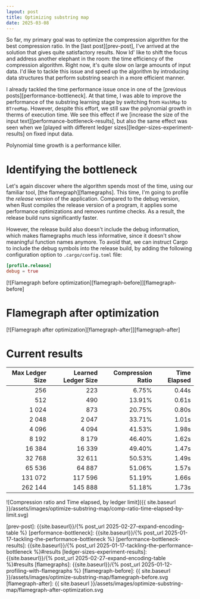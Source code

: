 ```yaml
---
layout: post
title: Optimizing substring map 
date: 2025-03-08
---
```


So far, my primary goal was to optimize the compression algorithm for the best compression ratio. In the [last post][prev-post], I've arrived at the solution that gives quite satisfactory results. Now Id' like to shift the focus and address another elephant in the room: the time efficiency of the compression algorithm. Right now, it's quite slow on large amounts of input data. I'd like to tackle this issue and speed up the algorithm by introducing data structures that perform substring search in a more efficient manner. 

I already tackled the time performance issue once in one of the [previous posts][performance-bottleneck]. At that time, I was able to improve the performance of the substring learning stage by switching from `HashMap` to `BTreeMap`. However, despite this effort, we still saw the polynomial growth in therms of execution time. We see this effect if we [increase the size of the input text][performance-bottleneck-results], but also the same effect was seen when we [played with different ledger sizes][ledger-sizes-experiment-results] on fixed input data. 

Polynomial time growth is a performance killer.

# Identifying the bottleneck

Let's again discover where the algorithm spends most of the time, using our familiar tool, [the flamegraph][flamegraphs]. This time, I'm going to profile the _release_ version of the application. Compared to the debug version, when Rust compiles the release version of a program, it applies some performance optimizations and removes runtime checks. As a result, the release build runs significantly faster. 

However, the release build also doesn't include the debug information, which makes flamegraphs much less informative, since it doesn't show meaningful function names anymore. To avoid that, we can instruct Cargo to include the debug symbols into the release build, by adding the following configuration option to `.cargo/config.toml` file: 

```toml
[profile.release]
debug = true
```

[![Flamegraph before optimization][flamegraph-before]][flamegraph-before]


# Flamegraph after optimization 

[![Flamegraph after optimization][flamegraph-after]][flamegraph-after]

# Current results 

| Max Ledger Size | Learned Ledger Size | Compression Ratio | Time Elapsed |
| --------------: | ------------------: | ----------------: | -----------: |
|             256 |                 223 |             6.75% |        0.44s |
|             512 |                 490 |            13.91% |        0.61s |
|           1 024 |                 873 |            20.75% |        0.80s |
|           2 048 |               2 047 |            33.71% |        1.01s |
|           4 096 |               4 094 |            41.53% |        1.98s |
|           8 192 |               8 179 |            46.40% |        1.62s |
|          16 384 |              16 339 |            49.40% |        1.47s |
|          32 768 |              32 611 |            50.53% |        1.49s |
|          65 536 |              64 887 |            51.06% |        1.57s |
|         131 072 |             117 596 |            51.19% |        1.66s |
|         262 144 |             145 888 |            51.18% |        1.73s |

![Compression ratio and Time elapsed, by ledger limit]({{ site.baseurl }}/assets/images/optimize-substring-map/comp-ratio-time-elapsed-by-limit.svg)

[prev-post]: {{site.baseurl}}/{% post_url 2025-02-27-expand-encoding-table %}
[performance-bottleneck]: {{site.baseurl}}/{% post_url 2025-01-17-tackling-the-performance-bottleneck %}
[performance-bottleneck-results]: {{site.baseurl}}/{% post_url 2025-01-17-tackling-the-performance-bottleneck %}#results
[ledger-sizes-experiment-results]: {{site.baseurl}}/{% post_url 2025-02-27-expand-encoding-table %}#results
[flamegraphs]: {{site.baseurl}}/{% post_url 2025-01-12-profiling-with-flamegraphs %}
[flamegraph-before]: {{ site.baseurl }}/assets/images/optimize-substring-map/flamegraph-before.svg
[flamegraph-after]: {{ site.baseurl }}/assets/images/optimize-substring-map/flamegraph-after-optimization.svg